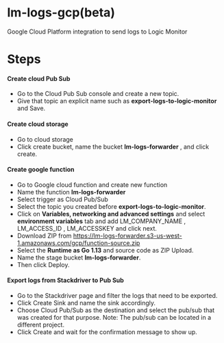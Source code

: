 # lm-logs-gcp(beta)
Google Cloud Platform integration to send logs to Logic Monitor

# Steps
#### Create cloud Pub Sub
- Go to the Cloud Pub Sub console and create a new topic.
- Give that topic an explicit name such as **export-logs-to-logic-monitor** and Save. 

#### Create cloud storage
- Go to cloud storage
- Click create bucket, name the bucket **lm-logs-forwarder** , and click create.

#### Create google function
- Go to Google cloud function and create new function
- Name the function **lm-logs-forwarder**
- Select trigger as Cloud Pub/Sub
- Select the topic you created before **export-logs-to-logic-monitor**. 
- Click on **Variables, networking and advanced settings** and select **environment variables** tab and add LM_COMPANY_NAME , LM_ACCESS_ID , LM_ACCESSKEY and click next.
- Download ZIP from https://lm-logs-forwarder.s3-us-west-1.amazonaws.com/gcp/function-source.zip
- Select the **Runtime as Go 1.13** and source code as ZIP Upload.
- Name the stage bucket **lm-logs-forwarder**.
- Then click Deploy.

#### Export logs from Stackdriver to Pub Sub
- Go to the Stackdriver page and filter the logs that need to be exported.
- Click Create Sink and name the sink accordingly.
- Choose Cloud Pub/Sub as the destination and select the pub/sub that was created for that purpose. Note: The pub/sub can be located in a different project.
- Click Create and wait for the confirmation message to show up.
